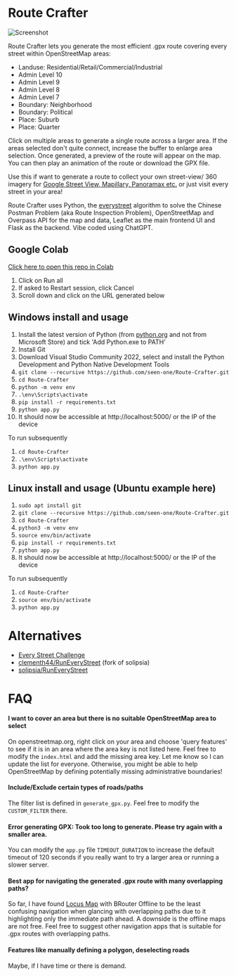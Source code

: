 # Route Crafter

![Screenshot](https://github.com/user-attachments/assets/8563137e-301b-443b-9da1-5693049e9651)

Route Crafter lets you generate the most efficient .gpx route covering every street within OpenStreetMap areas:
* Landuse: Residential/Retail/Commercial/Industrial
* Admin Level 10
* Admin Level 9
* Admin Level 8
* Admin Level 7
* Boundary: Neighborhood
* Boundary: Political
* Place: Suburb
* Place: Quarter

Click on multiple areas to generate a single route across a larger area. If the areas selected don't quite connect, increase the buffer to enlarge area selection. Once generated, a preview of the route will appear on the map. You can then play an animation of the route or download the GPX file. 

Use this if want to generate a route to collect your own street-view/ 360 imagery for [Google Street View, Mapillary, Panoramax etc.](https://wiki.openstreetmap.org/wiki/Street-level_imagery_services)  or just visit every street in your area!

Route Crafter uses Python, the [everystreet](https://github.com/matejker/everystreet) algorithm to solve the Chinese Postman Problem (aka Route Inspection Problem), OpenStreetMap and Overpass API for the map and data, Leaflet as the main frontend UI and Flask as the backend. Vibe coded using ChatGPT.

## Google Colab
[Click here to open this repo in Colab](https://colab.research.google.com/github/seen-one/Route-Crafter/blob/main/colab.ipynb)
1. Click on Run all
2. If asked to Restart session, click Cancel
3. Scroll down and click on the URL generated below

## Windows install and usage
1. Install the latest version of Python (from [python.org](https://www.python.org/downloads/windows/) and not from Microsoft Store) and tick 'Add Python.exe to PATH'
2. Install Git
3. Download Visual Studio Community 2022, select and install the Python Development and Python Native Development Tools
4. `git clone --recursive https://github.com/seen-one/Route-Crafter.git`
5. `cd Route-Crafter`
6. `python -m venv env`
7. `.\env\Scripts\activate`
8. `pip install -r requirements.txt`
9. `python app.py`
10. It should now be accessible at http://localhost:5000/ or the IP of the device

To run subsequently
1. `cd Route-Crafter`
2. `.\env\Scripts\activate`
3. `python app.py`

## Linux install and usage (Ubuntu example here)
1. `sudo apt install git`
2. `git clone --recursive https://github.com/seen-one/Route-Crafter.git`
3. `cd Route-Crafter`
4. `python3 -m venv env`
5. `source env/bin/activate`
6. `pip install -r requirements.txt`
7. `python app.py`
8. It should now be accessible at http://localhost:5000/ or the IP of the device

To run subsequently
1. `cd Route-Crafter`
2. `source env/bin/activate`
3. `python app.py`

# Alternatives
* [Every Street Challenge](http://www.everystreetchallenge.com/)
* [clementh44/RunEveryStreet](https://github.com/clementh44/RunEveryStreet) (fork of solipsia)
* [solipsia/RunEveryStreet](https://github.com/solipsia/RunEveryStreet)

# FAQ
#### I want to cover an area but there is no suitable OpenStreetMap area to select
On openstreetmap.org, right click on your area and choose 'query features' to see if it is in an area where the area key is not listed here. Feel free to modify the `index.html` and add the missing area key. Let me know so I can update the list for everyone. Otherwise, you might be able to help OpenStreetMap by defining potentially missing administrative boundaries!

#### Include/Exclude certain types of roads/paths
The filter list is defined in `generate_gpx.py`. Feel free to modify the `CUSTOM_FILTER` there.

#### Error generating GPX: Took too long to generate. Please try again with a smaller area.
You can modify the `app.py` file `TIMEOUT_DURATION` to increase the default timeout of 120 seconds if you really want to try a larger area or running a slower server.

#### Best app for navigating the generated .gpx route with many overlapping paths?
So far, I have found [Locus Map](https://www.locusmap.app/) with BRouter Offline to be the least confusing navigation when glancing with overlapping paths due to it highlighting only the immediate path ahead. A downside is the offline maps are not free. Feel free to suggest other navigation apps that is suitable for .gpx routes with overlapping paths.

#### Features like manually defining a polygon, deselecting roads
Maybe, if I have time or there is demand.
